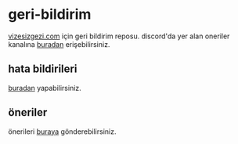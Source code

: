 # geri-bildirim

[vizesizgezi.com](https://www.vizesizgezi.com/) için geri bildirim reposu.
discord'da yer alan oneriler kanalına [buradan](https://discord.com/channels/926086794993340466/1070879275898646619) erişebilirsiniz.

## hata bildirileri

[buradan](https://github.com/traveldbnet/geribildirim/issues) yapabilirsiniz.

## öneriler

önerileri [buraya](https://github.com/wowtrack/feedback/discussions) gönderebilirsiniz.
